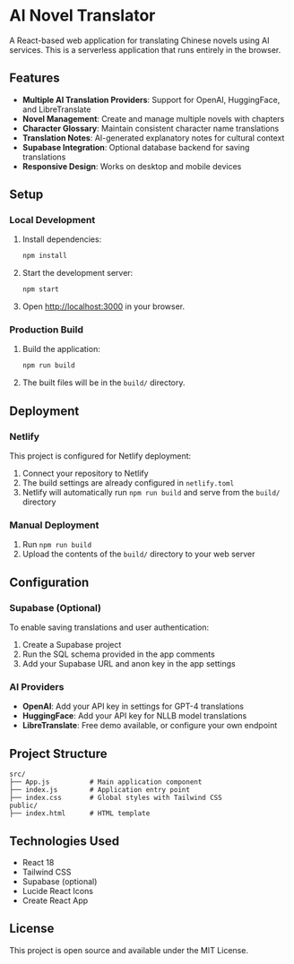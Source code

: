 # AI Novel Translator

A React-based web application for translating Chinese novels using AI services. This is a serverless application that runs entirely in the browser.

## Features

- **Multiple AI Translation Providers**: Support for OpenAI, HuggingFace, and LibreTranslate
- **Novel Management**: Create and manage multiple novels with chapters
- **Character Glossary**: Maintain consistent character name translations
- **Translation Notes**: AI-generated explanatory notes for cultural context
- **Supabase Integration**: Optional database backend for saving translations
- **Responsive Design**: Works on desktop and mobile devices

## Setup

### Local Development

1. Install dependencies:
   ```bash
   npm install
   ```

2. Start the development server:
   ```bash
   npm start
   ```

3. Open [http://localhost:3000](http://localhost:3000) in your browser.

### Production Build

1. Build the application:
   ```bash
   npm run build
   ```

2. The built files will be in the `build/` directory.

## Deployment

### Netlify

This project is configured for Netlify deployment:

1. Connect your repository to Netlify
2. The build settings are already configured in `netlify.toml`
3. Netlify will automatically run `npm run build` and serve from the `build/` directory

### Manual Deployment

1. Run `npm run build`
2. Upload the contents of the `build/` directory to your web server

## Configuration

### Supabase (Optional)

To enable saving translations and user authentication:

1. Create a Supabase project
2. Run the SQL schema provided in the app comments
3. Add your Supabase URL and anon key in the app settings

### AI Providers

- **OpenAI**: Add your API key in settings for GPT-4 translations
- **HuggingFace**: Add your API key for NLLB model translations
- **LibreTranslate**: Free demo available, or configure your own endpoint

## Project Structure

```
src/
├── App.js          # Main application component
├── index.js        # Application entry point
├── index.css       # Global styles with Tailwind CSS
public/
├── index.html      # HTML template
```

## Technologies Used

- React 18
- Tailwind CSS
- Supabase (optional)
- Lucide React Icons
- Create React App

## License

This project is open source and available under the MIT License.
